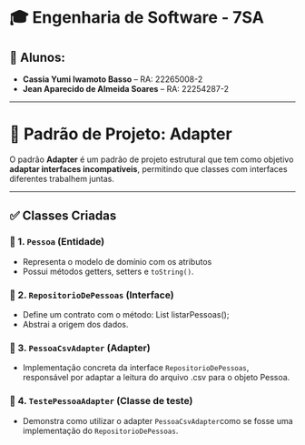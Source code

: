 # 🎓 Engenharia de Software - 7SA

## 👥 Alunos:
- **Cassia Yumi Iwamoto Basso** – RA: 22265008-2
- **Jean Aparecido de Almeida Soares** – RA: 22254287-2

---

# 🧩 Padrão de Projeto: Adapter

O padrão **Adapter** é um padrão de projeto estrutural que tem como objetivo **adaptar interfaces incompatíveis**, permitindo que classes com interfaces diferentes trabalhem juntas.

---

## ✅ Classes Criadas

### 🔹 1. `Pessoa` (Entidade)
- Representa o modelo de domínio com os atributos
- Possui métodos getters, setters e `toString()`.


### 🔹 2. `RepositorioDePessoas` (Interface)
- Define um contrato com o método:
  List<Pessoa> listarPessoas();
- Abstrai a origem dos dados.
  

### 🔹 3. `PessoaCsvAdapter` (Adapter)
- Implementação concreta da interface `RepositorioDePessoas`, responsável por adaptar a leitura do arquivo .csv para o objeto Pessoa.


### 🔹 4. `TestePessoaAdapter` (Classe de teste)
- Demonstra como utilizar o adapter `PessoaCsvAdapter`como se fosse uma implementação do `RepositorioDePessoas`.
